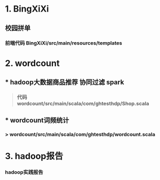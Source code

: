 # 1. BingXiXi
## 校园拼单
### 前端代码 BingXiXi/src/main/resources/templates
# 2. wordcount
## * hadoop大数据商品推荐 协同过滤 spark 
> ### 代码 wordcount/src/main/scala/com/ghtesthdp/Shop.scala 
## * wordcount词频统计
### > wordcount/src/main/scala/com/ghtesthdp/wordcount.scala
# 3. hadoop报告
### hadoop实践报告
